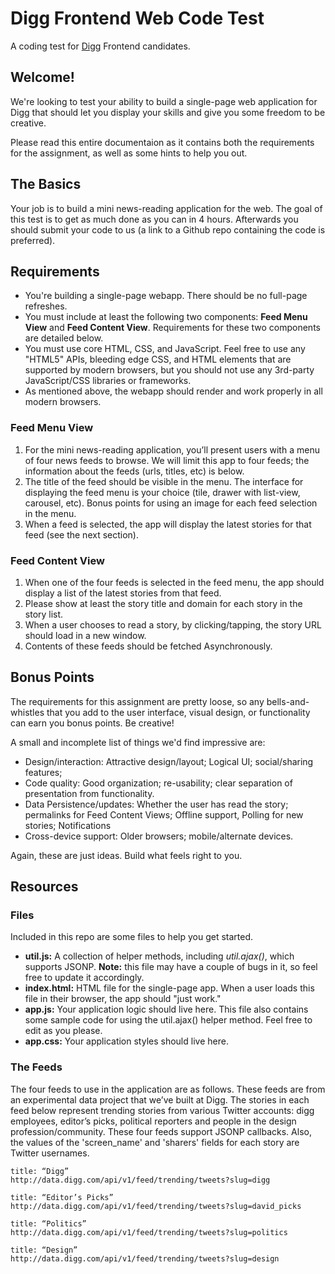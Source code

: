 Digg Frontend Web Code Test
===============

A coding test for [Digg](https://digg.com) Frontend candidates.


## Welcome!

We're looking to test your ability to build a single-page web application for Digg that should let you display your skills and give you some freedom to be creative. 

Please read this entire documentaion as it contains both the requirements for the assignment, as well as some hints to help you out.


## The Basics

Your job is to build a mini news-reading application for the web. The goal of this test is to get as much done as you can in 4 hours. Afterwards you should submit your code to us (a link to a Github repo containing the code is preferred).


## Requirements

* You're building a single-page webapp. There should be no full-page refreshes.
* You must include at least the following two components: **Feed Menu View** and **Feed Content View**. Requirements for these two components are detailed below.
* You must use core HTML, CSS, and JavaScript. Feel free to use any "HTML5" APIs, bleeding edge CSS, and HTML elements that are supported by modern browsers, but you should not use any 3rd-party JavaScript/CSS libraries or frameworks.
* As mentioned above, the webapp should render and work properly in all modern browsers.

### Feed Menu View

1. For the mini news-reading application, you’ll present users with a menu of four news feeds to browse. We will limit this app to four feeds; the information about the feeds (urls, titles, etc) is below.
2. The title of the feed should be visible in the menu. The interface for displaying the feed menu is your choice (tile, drawer with list-view, carousel, etc). Bonus points for using an image for each feed selection in the menu.
3. When a feed is selected, the app will display the latest stories for that feed (see the next section).


### Feed Content View

1. When one of the four feeds is selected in the feed menu, the app should display a list of the latest stories from that feed.
2. Please show at least the story title and domain for each story in the story list. 
3. When a user chooses to read a story, by clicking/tapping, the story URL should load in a new window.
4. Contents of these feeds should be fetched Asynchronously.

## Bonus Points

The requirements for this assignment are pretty loose, so any bells-and-whistles that you add to the user interface, visual design, or functionality can earn you bonus points. Be creative!

A small and incomplete list of things we'd find impressive are: 

* Design/interaction: Attractive design/layout; Logical UI; social/sharing features; 
* Code quality: Good organization; re-usability; clear separation of presentation from functionality.
* Data Persistence/updates: Whether the user has read the story; permalinks for Feed Content Views; Offline support, Polling for new stories; Notifications
* Cross-device support: Older browsers; mobile/alternate devices.

Again, these are just ideas. Build what feels right to you.


## Resources

### Files

Included in this repo are some files to help you get started.

* **util.js:** A collection of helper methods, including *util.ajax()*, which supports JSONP. **Note:** this file may have a couple of bugs in it, so feel free to update it accordingly.
* **index.html:** HTML file for the single-page app. When a user loads this file in their browser, the app should "just work."
* **app.js:** Your application logic should live here. This file also contains some sample code for using the util.ajax() helper method. Feel free to edit as you please.
* **app.css:** Your application styles should live here. 


### The Feeds

The four feeds to use in the application are as follows. These feeds are from an experimental data project that we’ve built at Digg. The stories in each feed below represent trending stories from various Twitter accounts: digg employees, editor’s picks, political reporters and people in the design profession/community.
These four feeds support JSONP callbacks. Also, the values of the 'screen_name' and 'sharers' fields for each story are Twitter usernames.

```
title: “Digg”
http://data.digg.com/api/v1/feed/trending/tweets?slug=digg

title: “Editor’s Picks”
http://data.digg.com/api/v1/feed/trending/tweets?slug=david_picks

title: “Politics”
http://data.digg.com/api/v1/feed/trending/tweets?slug=politics

title: “Design”
http://data.digg.com/api/v1/feed/trending/tweets?slug=design
```

